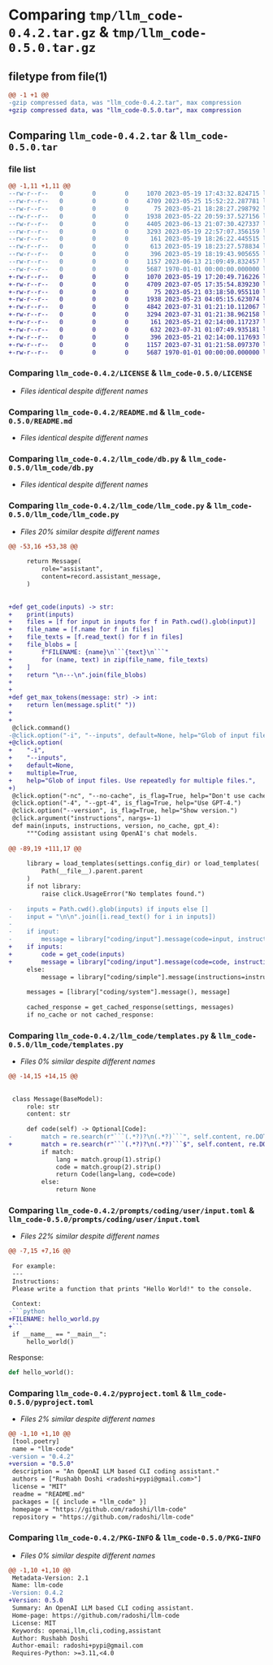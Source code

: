 # Comparing `tmp/llm_code-0.4.2.tar.gz` & `tmp/llm_code-0.5.0.tar.gz`

## filetype from file(1)

```diff
@@ -1 +1 @@
-gzip compressed data, was "llm_code-0.4.2.tar", max compression
+gzip compressed data, was "llm_code-0.5.0.tar", max compression
```

## Comparing `llm_code-0.4.2.tar` & `llm_code-0.5.0.tar`

### file list

```diff
@@ -1,11 +1,11 @@
--rw-r--r--   0        0        0     1070 2023-05-19 17:43:32.824715 llm_code-0.4.2/LICENSE
--rw-r--r--   0        0        0     4709 2023-05-25 15:52:22.287781 llm_code-0.4.2/README.md
--rw-r--r--   0        0        0       75 2023-05-21 18:28:27.298792 llm_code-0.4.2/llm_code/__init__.py
--rw-r--r--   0        0        0     1938 2023-05-22 20:59:37.527156 llm_code-0.4.2/llm_code/db.py
--rw-r--r--   0        0        0     4405 2023-06-13 21:07:30.427337 llm_code-0.4.2/llm_code/llm_code.py
--rw-r--r--   0        0        0     3293 2023-05-19 22:57:07.356159 llm_code-0.4.2/llm_code/templates.py
--rw-r--r--   0        0        0      161 2023-05-19 18:26:22.445515 llm_code-0.4.2/prompts/coding/system.toml
--rw-r--r--   0        0        0      613 2023-05-19 18:23:27.578834 llm_code-0.4.2/prompts/coding/user/input.toml
--rw-r--r--   0        0        0      396 2023-05-19 18:19:43.905655 llm_code-0.4.2/prompts/coding/user/simple.toml
--rw-r--r--   0        0        0     1157 2023-06-13 21:09:49.832457 llm_code-0.4.2/pyproject.toml
--rw-r--r--   0        0        0     5687 1970-01-01 00:00:00.000000 llm_code-0.4.2/PKG-INFO
+-rw-r--r--   0        0        0     1070 2023-05-19 17:20:49.716226 llm_code-0.5.0/LICENSE
+-rw-r--r--   0        0        0     4709 2023-07-05 17:35:54.839230 llm_code-0.5.0/README.md
+-rw-r--r--   0        0        0       75 2023-05-21 03:18:50.955110 llm_code-0.5.0/llm_code/__init__.py
+-rw-r--r--   0        0        0     1938 2023-05-23 04:05:15.623074 llm_code-0.5.0/llm_code/db.py
+-rw-r--r--   0        0        0     4842 2023-07-31 01:21:10.112067 llm_code-0.5.0/llm_code/llm_code.py
+-rw-r--r--   0        0        0     3294 2023-07-31 01:21:38.962158 llm_code-0.5.0/llm_code/templates.py
+-rw-r--r--   0        0        0      161 2023-05-21 02:14:00.117237 llm_code-0.5.0/prompts/coding/system.toml
+-rw-r--r--   0        0        0      632 2023-07-31 01:07:49.935181 llm_code-0.5.0/prompts/coding/user/input.toml
+-rw-r--r--   0        0        0      396 2023-05-21 02:14:00.117693 llm_code-0.5.0/prompts/coding/user/simple.toml
+-rw-r--r--   0        0        0     1157 2023-07-31 01:21:58.097370 llm_code-0.5.0/pyproject.toml
+-rw-r--r--   0        0        0     5687 1970-01-01 00:00:00.000000 llm_code-0.5.0/PKG-INFO
```

### Comparing `llm_code-0.4.2/LICENSE` & `llm_code-0.5.0/LICENSE`

 * *Files identical despite different names*

### Comparing `llm_code-0.4.2/README.md` & `llm_code-0.5.0/README.md`

 * *Files identical despite different names*

### Comparing `llm_code-0.4.2/llm_code/db.py` & `llm_code-0.5.0/llm_code/db.py`

 * *Files identical despite different names*

### Comparing `llm_code-0.4.2/llm_code/llm_code.py` & `llm_code-0.5.0/llm_code/llm_code.py`

 * *Files 20% similar despite different names*

```diff
@@ -53,16 +53,38 @@
 
     return Message(
         role="assistant",
         content=record.assistant_message,
     )
 
 
+def get_code(inputs) -> str:
+    print(inputs)
+    files = [f for input in inputs for f in Path.cwd().glob(input)]
+    file_name = [f.name for f in files]
+    file_texts = [f.read_text() for f in files]
+    file_blobs = [
+        f"FILENAME: {name}\n```{text}\n```"
+        for (name, text) in zip(file_name, file_texts)
+    ]
+    return "\n---\n".join(file_blobs)
+
+
+def get_max_tokens(message: str) -> int:
+    return len(message.split(" "))
+
+
 @click.command()
-@click.option("-i", "--inputs", default=None, help="Glob of input files.")
+@click.option(
+    "-i",
+    "--inputs",
+    default=None,
+    multiple=True,
+    help="Glob of input files. Use repeatedly for multiple files.",
+)
 @click.option("-nc", "--no-cache", is_flag=True, help="Don't use cache.")
 @click.option("-4", "--gpt-4", is_flag=True, help="Use GPT-4.")
 @click.option("--version", is_flag=True, help="Show version.")
 @click.argument("instructions", nargs=-1)
 def main(inputs, instructions, version, no_cache, gpt_4):
     """Coding assistant using OpenAI's chat models.
 
@@ -89,19 +111,17 @@
 
     library = load_templates(settings.config_dir) or load_templates(
         Path(__file__).parent.parent
     )
     if not library:
         raise click.UsageError("No templates found.")
 
-    inputs = Path.cwd().glob(inputs) if inputs else []
-    input = "\n\n".join([i.read_text() for i in inputs])
-
-    if input:
-        message = library["coding/input"].message(code=input, instructions=instructions)
+    if inputs:
+        code = get_code(inputs)
+        message = library["coding/input"].message(code=code, instructions=instructions)
     else:
         message = library["coding/simple"].message(instructions=instructions)
 
     messages = [library["coding/system"].message(), message]
 
     cached_response = get_cached_response(settings, messages)
     if no_cache or not cached_response:
```

### Comparing `llm_code-0.4.2/llm_code/templates.py` & `llm_code-0.5.0/llm_code/templates.py`

 * *Files 0% similar despite different names*

```diff
@@ -14,15 +14,15 @@
 
 
 class Message(BaseModel):
     role: str
     content: str
 
     def code(self) -> Optional[Code]:
-        match = re.search(r"```(.*?)?\n(.*?)```", self.content, re.DOTALL)
+        match = re.search(r"```(.*?)?\n(.*?)```$", self.content, re.DOTALL)
         if match:
             lang = match.group(1).strip()
             code = match.group(2).strip()
             return Code(lang=lang, code=code)
         else:
             return None
```

### Comparing `llm_code-0.4.2/prompts/coding/user/input.toml` & `llm_code-0.5.0/prompts/coding/user/input.toml`

 * *Files 22% similar despite different names*

```diff
@@ -7,15 +7,16 @@
 
 For example:
 ---
 Instructions:
 Please write a function that prints "Hello World!" to the console.
 
 Context:
-```python
+FILENAME: hello_world.py
+```
 if __name__ == "__main__":
     hello_world()
 ```
 
 Response:
 ```python
 def hello_world():
```

### Comparing `llm_code-0.4.2/pyproject.toml` & `llm_code-0.5.0/pyproject.toml`

 * *Files 2% similar despite different names*

```diff
@@ -1,10 +1,10 @@
 [tool.poetry]
 name = "llm-code"
-version = "0.4.2"
+version = "0.5.0"
 description = "An OpenAI LLM based CLI coding assistant."
 authors = ["Rushabh Doshi <radoshi+pypi@gmail.com>"]
 license = "MIT"
 readme = "README.md"
 packages = [{ include = "llm_code" }]
 homepage = "https://github.com/radoshi/llm-code"
 repository = "https://github.com/radoshi/llm-code"
```

### Comparing `llm_code-0.4.2/PKG-INFO` & `llm_code-0.5.0/PKG-INFO`

 * *Files 0% similar despite different names*

```diff
@@ -1,10 +1,10 @@
 Metadata-Version: 2.1
 Name: llm-code
-Version: 0.4.2
+Version: 0.5.0
 Summary: An OpenAI LLM based CLI coding assistant.
 Home-page: https://github.com/radoshi/llm-code
 License: MIT
 Keywords: openai,llm,cli,coding,assistant
 Author: Rushabh Doshi
 Author-email: radoshi+pypi@gmail.com
 Requires-Python: >=3.11,<4.0
```


